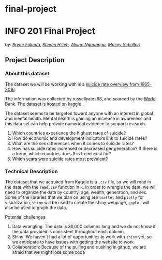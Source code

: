 # final-project
# INFO 201 Final Project

_by:
[Bryce Fukuda](https://github.com/fukudab/), [Steven Hsieh](https://github.com/hsiehsc),  [Alvine Ngouonga](https://github.com/alvineng1/), [Macey Schallert](https://github.com/macerose/)_

## Project Description
### About this dataset
The dataset we will be working with is a [suicide rate overview from 1965-2016](https://www.kaggle.com/russellyates88/suicide-rates-overview-1985-to-2016).

The information was collected by russellyates88, and sourced by the [World Bank](http://www.worldbank.org/). The dataset is hosted on [kaggle](https://www.kaggle.com).

The dataset seems to be targeted toward anyone with an interest in global and mental health. Mental health is gaining an increase in awareness and this data set can help provide numerical evidence to support research.

1. Which countries experience the highest rates of suicide?
2. How do economic and development indicators link to suicide rates?
3. What are the sex differences when it comes to suicide rates?
4. How has suicide rates increased or decreased per generation? If there is a trend, which countries does this trend exist for?
5. Which years were suicide rates most prevalent?

### Technical Description


The dataset that we acquired from Kaggle is a `.csv` file, so we will read in the data with the `read.csv` function in `R`. In order to wrangle the data, we will need to organize the data by country, age, wealth, generation, and sex. Some of the libraries that we plan on using are `leaflet` and `plotly` for visualization, `shiny` will be used to create the shiny webpage, `ggplot` will also be used to graph the data. 

Potential challenges 

1. Data wrangling: The data is 30,000 columns long and we do not know if the data provided is consistent throughout each column. 
2. Shiny: We haven't had a lot of opportunities to work with `shiny` yet, so we anticipate to have issues with getting the website to work 
3. Collaboration: Because of the pulling and pushing in github, we are afraid that we might lose some code
